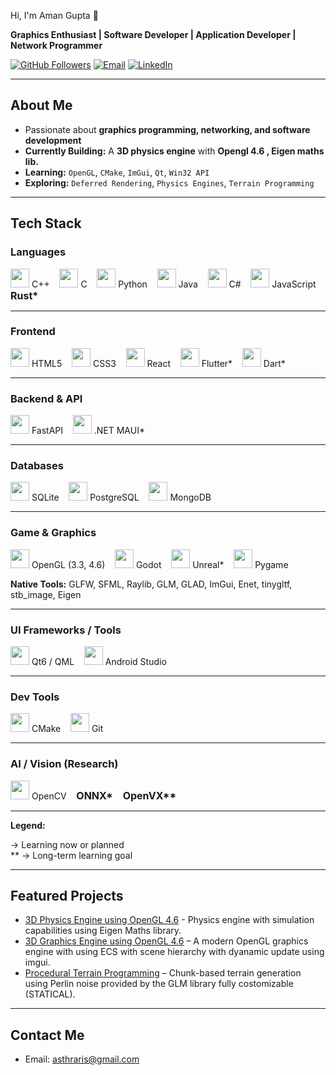 Hi, I'm Aman Gupta 👋

**Graphics Enthusiast | Software Developer | Application Developer | Network Programmer**

[![GitHub Followers](https://img.shields.io/github/followers/Asthraris?label=Followers&style=social)](https://github.com/Asthraris) [![Email](https://img.shields.io/badge/Email-Contact-red?style=flat&logo=gmail&logoColor=white)](mailto:asthraris@gmail.com) [![LinkedIn](https://img.shields.io/badge/LinkedIn-Profile-blue?style=flat&logo=linkedin&logoColor=white)](https://www.linkedin.com/in/aman-gupta-7584a328b)

---

## About Me

- Passionate about **graphics programming, networking, and software development**
- **Currently Building:** A **3D physics engine** with **Opengl 4.6 , Eigen maths lib.**
- **Learning:** `OpenGL`, `CMake`, `ImGui`, `Qt`, `Win32 API`
- **Exploring:** `Deferred Rendering`, `Physics Engines`, `Terrain Programming`

---

## Tech Stack

### Languages

<p align="left">
  <img src="https://cdn.jsdelivr.net/gh/devicons/devicon/icons/cplusplus/cplusplus-original.svg" height="30"/> C++ &nbsp;&nbsp;
  <img src="https://cdn.jsdelivr.net/gh/devicons/devicon/icons/c/c-original.svg" height="30"/> C &nbsp;&nbsp;
  <img src="https://cdn.jsdelivr.net/gh/devicons/devicon/icons/python/python-original.svg" height="30"/> Python &nbsp;&nbsp;
  <img src="https://cdn.jsdelivr.net/gh/devicons/devicon/icons/java/java-original.svg" height="30"/> Java &nbsp;&nbsp;
  <img src="https://cdn.jsdelivr.net/gh/devicons/devicon/icons/csharp/csharp-original.svg" height="30"/> C# &nbsp;&nbsp;
  <img src="https://cdn.jsdelivr.net/gh/devicons/devicon/icons/javascript/javascript-original.svg" height="30"/> JavaScript &nbsp;&nbsp;
  <strong style="font-size: 16px;">Rust*</strong>
</p>

---

### Frontend

<p align="left">
  <img src="https://cdn.jsdelivr.net/gh/devicons/devicon/icons/html5/html5-original.svg" height="30"/> HTML5 &nbsp;&nbsp;
  <img src="https://cdn.jsdelivr.net/gh/devicons/devicon/icons/css3/css3-original.svg" height="30"/> CSS3 &nbsp;&nbsp;
  <img src="https://cdn.jsdelivr.net/gh/devicons/devicon/icons/react/react-original.svg" height="30"/> React &nbsp;&nbsp;
  <img src="https://cdn.jsdelivr.net/gh/devicons/devicon/icons/flutter/flutter-original.svg" height="30"/> Flutter* &nbsp;&nbsp;
  <img src="https://cdn.jsdelivr.net/gh/devicons/devicon/icons/dart/dart-original.svg" height="30"/> Dart*
</p>

---

### Backend & API

<p align="left">
  <img src="https://cdn.jsdelivr.net/gh/devicons/devicon/icons/fastapi/fastapi-original.svg" height="30"/> FastAPI &nbsp;&nbsp;
  <img src="https://cdn.jsdelivr.net/gh/devicons/devicon/icons/dot-net/dot-net-original.svg" height="30"/> .NET MAUI* &nbsp;&nbsp;
</p>

---

### Databases

<p align="left">
  <img src="https://cdn.jsdelivr.net/gh/devicons/devicon/icons/sqlite/sqlite-original.svg" height="30"/> SQLite &nbsp;&nbsp;
  <img src="https://cdn.jsdelivr.net/gh/devicons/devicon/icons/postgresql/postgresql-original.svg" height="30"/> PostgreSQL &nbsp;&nbsp;
  <img src="https://cdn.jsdelivr.net/gh/devicons/devicon/icons/mongodb/mongodb-original.svg" height="30"/> MongoDB
</p>

---

### Game & Graphics

<p align="left">
  <img src="https://cdn.jsdelivr.net/gh/devicons/devicon/icons/opengl/opengl-original.svg" height="30"/> OpenGL (3.3, 4.6) &nbsp;&nbsp;
  <img src="https://cdn.jsdelivr.net/gh/devicons/devicon/icons/godot/godot-original.svg" height="30"/> Godot &nbsp;&nbsp;
  <img src="https://cdn.jsdelivr.net/gh/devicons/devicon/icons/unrealengine/unrealengine-original.svg" height="30"/> Unreal* &nbsp;&nbsp;
  <img src="https://cdn.jsdelivr.net/gh/devicons/devicon/icons/python/python-original.svg" height="30"/> Pygame
</p><p><strong>Native Tools:</strong> GLFW, SFML, Raylib, GLM, GLAD, ImGui, Enet, tinygltf, stb_image, Eigen</p>

---

### UI Frameworks / Tools

<p align="left">
  <img src="https://cdn.jsdelivr.net/gh/devicons/devicon/icons/qt/qt-original.svg" height="30"/> Qt6 / QML &nbsp;&nbsp;
  <img src="https://cdn.jsdelivr.net/gh/devicons/devicon/icons/android/android-original.svg" height="30"/> Android Studio
</p>

---

### Dev Tools

<p align="left">
  <img src="https://cdn.jsdelivr.net/gh/devicons/devicon/icons/cmake/cmake-original.svg" height="30"/> CMake &nbsp;&nbsp;
  <img src="https://cdn.jsdelivr.net/gh/devicons/devicon/icons/git/git-original.svg" height="30"/> Git
</p>

---

### AI / Vision (Research)

<p align="left">
  <img src="https://cdn.jsdelivr.net/gh/devicons/devicon/icons/opencv/opencv-original.svg" height="30"/> OpenCV &nbsp;&nbsp;
  <strong style="font-size: 16px;">ONNX*</strong> &nbsp;&nbsp;
  <strong style="font-size: 16px;">OpenVX**</strong>
</p>

---

**Legend:**

→ Learning now or planned<br>
** → Long-term learning goal

---

##  Featured Projects
- [3D Physics Engine using OpenGL 4.6](https://github.com/Asthraris/3D-Graphics-Engine-Using-OpenGL) - Physics engine with simulation capabilities using Eigen Maths library.
- [3D Graphics Engine using OpenGL 4.6](https://github.com/Asthraris/3D-Graphics-Engine-Using-OpenGL) – A modern OpenGL graphics engine with using ECS with scene hierarchy with dyanamic update using imgui.
- [Procedural Terrain Programming](https://github.com/Asthraris/Procedural-Terrain-Generation) – Chunk-based terrain generation using Perlin noise provided by the GLM library fully costomizable (STATICAL).
  
---


## Contact Me
- Email: [asthraris@gmail.com](mailto:asthraris@gmail.com)
  
